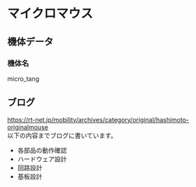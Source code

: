 # マイクロマウス
## 機体データ
### 機体名
micro_tang

## ブログ  
https://rt-net.jp/mobility/archives/category/original/hashimoto-originalmouse  
以下の内容までブログに書いています。
- 各部品の動作確認
- ハードウェア設計
- 回路設計
- 基板設計
